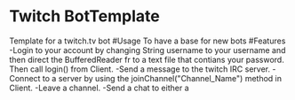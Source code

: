 # Twitch BotTemplate
Template for a twitch.tv bot
#Usage
To have a base for new bots
#Features
-Login to your account by changing String username to your username and then direct the BufferedReader fr to a text file that contians your password. Then call login() from Client.
-Send a message to the twitch IRC server.
-Connect to a server by using the joinChannel("Channel_Name") method in Client.
-Leave a channel.
-Send a chat to either a 
